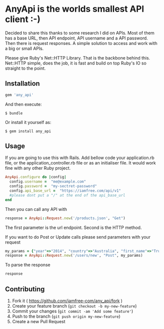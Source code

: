 # AnyApi is  the worlds smallest API client :-)

Decided to share this thanks to some research I did on APIs. Most of them has a base URL, then API endpoint, API username and a API password. Then there is request responses. A simple solution to access and work with a big or small APIs.

Please give Ruby's Net::HTTP Library. That is the backbone behind this.  Net::HTTP simple, does the job, it is fast and build on top Ruby's IO so straight to the point.

## Installation


```ruby
gem 'any_api'
```

And then execute:

    $ bundle

Or install it yourself as:

    $ gem install any_api

## Usage


If you are going to use this with Rails. Add bellow code your application.rb file, or the application_controller.rb file or as an initialiser file. It would work fine with any other Ruby project.

```ruby
AnyApi.configure do |config|
  config.username =  "me@example.com"
  config.password =  "my-sectret-password"
  config.api_base_url =  "https://iamfree.com/api/v1"
  #please dont put a "/" at the end of the api_base_url
end
```

Then you can call any API with  

```ruby
response = AnyApi::Request.new('/products.json', "Get")
```

The first parameter is the url endpoint. Second is the HTTP method.

If you want to do Post or Update calls please send parameters with your request


```ruby
my_params = {"year"=>"2014", "country"=>"Australia", "first_name"=>"True", "last_name"=>"Colours"}
response = AnyApi::Request.new('/users/new', "Post", my_params)
```

To parse the response

```ruby
response
```


## Contributing

1. Fork it ( https://github.com/iamfree-com/any_api/fork )
2. Create your feature branch (`git checkout -b my-new-feature`)
3. Commit your changes (`git commit -am 'Add some feature'`)
4. Push to the branch (`git push origin my-new-feature`)
5. Create a new Pull Request
